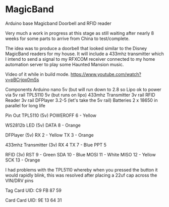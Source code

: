 # MagicBand
Arduino base Magicband Doorbell and RFID reader

Very much a work in progress at this stage as still waiting after nearly 8 weeks for some parts to arrive from China to test/complete.

The idea was to produce a doorbell that looked similar to the Disney MagicBand readers for my house. It will include a 433mhz transmitter which I intend to send a signal to my RFXCOM receiver connected to my home automation server to play some Haunted Mansion music.

Video of it while in build mode.
https://www.youtube.com/watch?v=pBCrjpx0mSs

Components
Arduino nano 5v (but will run down to 2.8 so Lipo ok to power via 5v rail
TPL5110 5v (but runs on lipo)
433mhz Transmitter 3v rail
RFID Reader 3v rail
DFPlayer 3.2-5 (let's take the 5v rail)
Batteries 2 x 18650 in parallel for long life


Pin Out
TPL5110 (5v)
	POWEROFF	6 - Yellow

WS2812b LED (5v)
	DATA		8 - Orange

DFPlayer (5v)
	RX		2 - Yellow
	TX		3 - Orange

433mhz Transmitter (3v)
	RX		4
	TX		7 - Blue
	PPT		5

RFID (3v)
	RST   		9  - Green
	SDA  		10 - Blue
	MOSI 		11 - White
	MISO 		12 - Yellow
	SCK 		13 - Orange

I had problems with the TPL5110 whereby when you pressed the button it would rapidly blink, this was resolved after placing a 22uf cap across the VIN/DRV pins

Tag
Card UID: C9 FB 87 59

Card
Card UID: 9E 13 64 31


